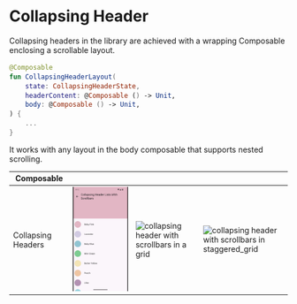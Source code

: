 # Collapsing Header

Collapsing headers in the library are achieved with a wrapping Composable enclosing a scrollable
layout.

```kotlin
@Composable
fun CollapsingHeaderLayout(
    state: CollapsingHeaderState,
    headerContent: @Composable () -> Unit,
    body: @Composable () -> Unit,
) {
    ...
}
```

It works with any layout in the body composable that supports nested scrolling.

| Composable         |                                                                                                          |                                                                                                          |                                                                                                                             |
|--------------------|----------------------------------------------------------------------------------------------------------|----------------------------------------------------------------------------------------------------------|-----------------------------------------------------------------------------------------------------------------------------|
| Collapsing Headers | ![collapsing header with scrollbars in a list](../../images/collapsing_header_fast_scroll_list_crop.gif) | ![collapsing header with scrollbars in a grid](../../images/collapsing_header_fast_scroll_grid_crop.gif) | ![collapsing header with scrollbars in staggered_grid](../../images/collapsing_header_fast_scroll_staggered_grid_crop.gif ) |
